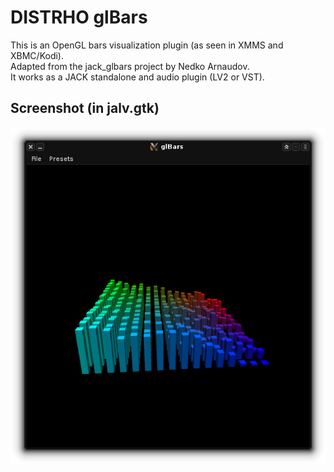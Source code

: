 # DISTRHO glBars

This is an OpenGL bars visualization plugin (as seen in XMMS and XBMC/Kodi).<br/>
Adapted from the jack_glbars project by Nedko Arnaudov.<br/>
It works as a JACK standalone and audio plugin (LV2 or VST). <br/>

## Screenshot (in jalv.gtk)
![glBars](https://raw.githubusercontent.com/DISTRHO/glBars/master/plugins/glBars/Screenshot.png "glBars")<br/>
